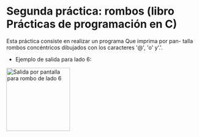 # Segunda práctica: rombos (libro Prácticas de programación en C)

Esta práctica consiste en realizar un programa Que imprima por pan-
talla rombos concéntricos dibujados con los caracteres '@', 'o' y'.'.

- Ejemplo de salida para lado 6:

<img width="166" alt="Salida por pantalla para rombo de lado 6" src="https://github.com/santistockcode/practica-tema-6-uned/assets/99286126/a14592ae-b617-46eb-871d-dfd8633d92fa">

